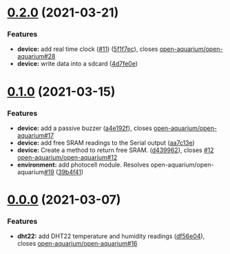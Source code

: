 # [0.2.0](https://github.com/open-aquarium/open-aquarium-embedded/compare/v0.1.0...v0.2.0) (2021-03-21)


### Features

* **device:** add real time clock ([#11](https://github.com/open-aquarium/open-aquarium-embedded/issues/11)) ([5f1f7ec](https://github.com/open-aquarium/open-aquarium-embedded/commit/5f1f7ec284fb9527972dc6e3557ab54fe9542e2b)), closes [open-aquarium/open-aquarium#28](https://github.com/open-aquarium/open-aquarium/issues/28)
* **device:** write data into a sdcard ([4d7fe0e](https://github.com/open-aquarium/open-aquarium-embedded/commit/4d7fe0e050c5f402c18a9c2cdd8cbd8269d92638))



# [0.1.0](https://github.com/open-aquarium/open-aquarium-embedded/compare/v0.0.0...v0.1.0) (2021-03-15)


### Features

* **device:** add a passive buzzer ([a4e192f](https://github.com/open-aquarium/open-aquarium-embedded/commit/a4e192fb9bf9a7428c36e9bead109380350b3f52)), closes [open-aquarium/open-aquarium#17](https://github.com/open-aquarium/open-aquarium/issues/17)
* **device:** add free SRAM readings to the Serial output ([aa7c13e](https://github.com/open-aquarium/open-aquarium-embedded/commit/aa7c13eaf6b97d01a3288d50a8b4f7ee305b7445))
* **device:** Create a method to return free SRAM. ([d439962](https://github.com/open-aquarium/open-aquarium-embedded/commit/d439962517f8b783417bcd92253da7aa225d561b)), closes [#12](https://github.com/open-aquarium/open-aquarium-embedded/issues/12) [open-aquarium/open-aquarium#12](https://github.com/open-aquarium/open-aquarium/issues/12)
* **environment:** add photocell module. Resolves open-aquarium/open-aquarium[#19](https://github.com/open-aquarium/open-aquarium-embedded/issues/19) ([39b4f41](https://github.com/open-aquarium/open-aquarium-embedded/commit/39b4f4139bb5b8bd548ada05c6bc9e9a4bbf82cb))



# [0.0.0](https://github.com/open-aquarium/open-aquarium-embedded/releases/tag/v0.0.0) (2021-03-07)


### Features

* **dht22:** add DHT22 temperature and humidity readings ([df56e04](https://github.com/open-aquarium/open-aquarium-embedded/commit/df56e0449cccb7873336a08257c6ba5a75b93b6e)), closes [open-aquarium/open-aquarium#16](https://github.com/open-aquarium/open-aquarium/issues/16)
